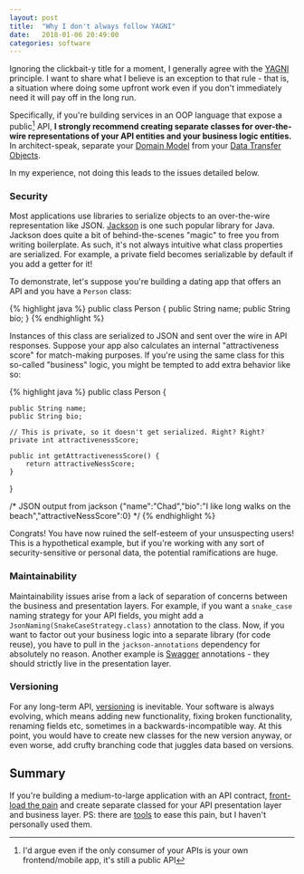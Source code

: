 ```yaml
---
layout: post
title:  "Why I don't always follow YAGNI"
date:   2018-01-06 20:49:00
categories: software 
---
```


Ignoring the clickbait-y title for a moment, I generally agree with the [YAGNI](https://en.wikipedia.org/wiki/You_aren%27t_gonna_need_it) principle.
I want to share what I believe is an exception to that rule - that is, a situation where doing some upfront work even if you don't immediately need it will pay off in the long run.

Specifically, if you're building services in an OOP language that expose a public[^1] API, <b>I strongly recommend creating separate classes for
 over-the-wire representations of your API entities and your business logic entities.</b> In architect-speak, separate your [Domain Model](https://martinfowler.com/eaaCatalog/domainModel.html)
 from your [Data Transfer Objects](https://martinfowler.com/eaaCatalog/dataTransferObject.html).

In my experience, not doing this leads to the issues detailed below.

### Security

Most applications use libraries to serialize objects to an over-the-wire representation like JSON. [Jackson](https://github.com/FasterXML/jackson)
 is one such popular library for Java.  Jackson does quite a bit of behind-the-scenes "magic" to free you from writing boilerplate. As such, it's not always
 intuitive what class properties are serialized.  For example, a private field becomes serializable by default if you add a getter for it! 

To demonstrate, let's suppose you're building a dating app that offers an API and you have a `Person` class:

{% highlight java %}
public class Person {
    public String name;
    public String bio;
}
{% endhighlight %}

Instances of this class are serialized to JSON and sent over the wire in API responses. Suppose your app also calculates an internal "attractiveness score"
for match-making purposes. If you're using the same class for this so-called "business" logic, you might be tempted to add extra behavior like so:

{% highlight java %}
public class Person {

    public String name;
    public String bio;

    // This is private, so it doesn't get serialized. Right? Right?
    private int attractivenessScore;

    public int getAttractivenessScore() {
        return attractiveNessScore;
    }
}

/* JSON output from jackson
{"name":"Chad","bio":"I like long walks on the beach","attractiveNessScore":0}
*/
{% endhighlight %}

Congrats! You have now ruined the self-esteem of your unsuspecting users! This is a hypothetical example, but if you're working with
any sort of security-sensitive or personal data, the potential ramifications are huge.

### Maintainability

Maintainability issues arise from a lack of separation of concerns between the business and presentation layers. For example, if you want a `snake_case` naming strategy
for your API fields, you might add a `JsonNaming(SnakeCaseStrategy.class)` annotation to the class. Now, if you want to factor out
your business logic into a separate library (for code reuse), you have to pull in the `jackson-annotations` dependency for absolutely
no reason. Another example is [Swagger](https://swagger.io/) annotations - they should strictly live in the presentation layer.

### Versioning

For any long-term API, [versioning](https://www.troyhunt.com/your-api-versioning-is-wrong-which-is/) is inevitable. Your software is always evolving,
which means adding new functionality, fixing broken functionality, renaming fields etc, sometimes in a backwards-incompatible way. At this point,
you would have to create new classes for the new version anyway, or even worse, add crufty branching code that juggles data based on versions.

## Summary

If you're building a medium-to-large application with an API contract, [front-load the pain](https://lifehacker.com/to-boost-happiness-stack-the-pain-1778255297)
and create separate classed for your API presentation layer and business layer. PS: there are [tools](http://mapstruct.org/) to ease this pain, but I haven't personally used them.

[^1]: I'd argue even if the only consumer of your APIs is your own frontend/mobile app, it's still a public API

